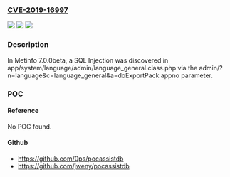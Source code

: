 ### [CVE-2019-16997](https://cve.mitre.org/cgi-bin/cvename.cgi?name=CVE-2019-16997)
![](https://img.shields.io/static/v1?label=Product&message=n%2Fa&color=blue)
![](https://img.shields.io/static/v1?label=Version&message=n%2Fa&color=blue)
![](https://img.shields.io/static/v1?label=Vulnerability&message=n%2Fa&color=brighgreen)

### Description

In Metinfo 7.0.0beta, a SQL Injection was discovered in app/system/language/admin/language_general.class.php via the admin/?n=language&c=language_general&a=doExportPack appno parameter.

### POC

#### Reference
No POC found.

#### Github
- https://github.com/0ps/pocassistdb
- https://github.com/jweny/pocassistdb

